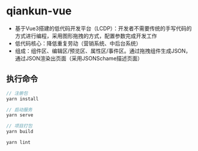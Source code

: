 # qiankun-vue
  - 基于Vue3搭建的低代码开发平台（LCDP）：开发者不需要传统的手写代码的方式进行编程，采用图形拖拽的方式，配置参数完成开发工作
  - 低代码核心：降低重复劳动（营销系统、中后台系统）
  - 组成：组件区、编辑区/预览区、属性区/事件区。通过拖拽组件生成JSON，通过JSON渲染出页面（采用JSONSchame描述页面）
## 执行命令
```js
// 注册包
yarn install

// 启动服务
yarn serve

// 项目打包
yarn build

yarn lint
```
